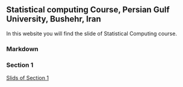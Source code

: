 ## Statistical computing Course, Persian Gulf University, Bushehr, Iran 

In this website you will find the slide of Statistical Computing course. 

### Markdown
### Section 1

[Slids of Section 1](https://smnajibi.github.io/statcomp/Section1.md)


